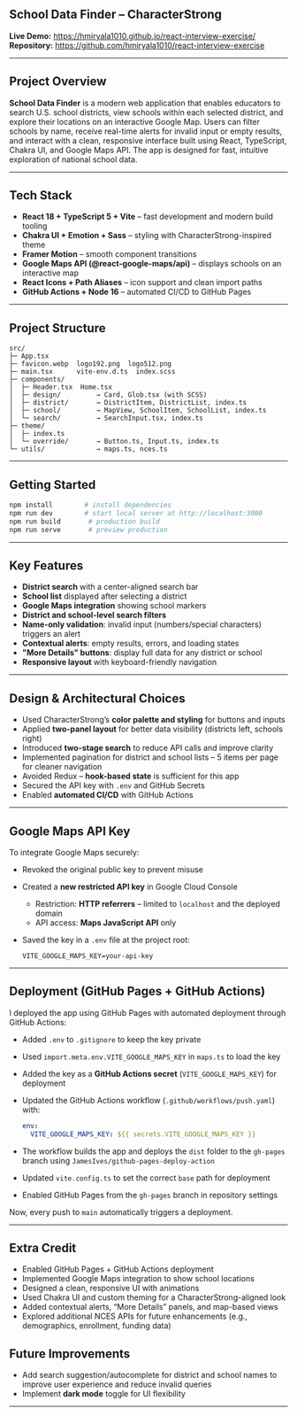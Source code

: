 ## School Data Finder – CharacterStrong

**Live Demo:** 
https://hmiryala1010.github.io/react-interview-exercise/
**Repository:** 
https://github.com/hmiryala1010/react-interview-exercise

---

## Project Overview

**School Data Finder** is a modern web application that enables educators to search U.S. school districts, view schools within each selected district, and explore their locations on an interactive Google Map. Users can filter schools by name, receive real-time alerts for invalid input or empty results, and interact with a clean, responsive interface built using React, TypeScript, Chakra UI, and Google Maps API. The app is designed for fast, intuitive exploration of national school data.


---

## Tech Stack

* **React 18 + TypeScript 5 + Vite** – fast development and modern build tooling
* **Chakra UI + Emotion + Sass** – styling with CharacterStrong-inspired theme
* **Framer Motion** – smooth component transitions
* **Google Maps API (@react-google-maps/api)** – displays schools on an interactive map
* **React Icons + Path Aliases** – icon support and clean import paths
* **GitHub Actions + Node 16** – automated CI/CD to GitHub Pages

---

## Project Structure

```
src/
├─ App.tsx
├─ favicon.webp  logo192.png  logo512.png
├─ main.tsx      vite-env.d.ts  index.scss
├─ components/
│  ├─ Header.tsx  Home.tsx
│  ├─ design/         → Card, Glob.tsx (with SCSS)
│  ├─ district/       → DistrictItem, DistrictList, index.ts
│  ├─ school/         → MapView, SchoolItem, SchoolList, index.ts
│  └─ search/         → SearchInput.tsx, index.ts
├─ theme/
│  ├─ index.ts
│  └─ override/       → Button.ts, Input.ts, index.ts
└─ utils/             → maps.ts, nces.ts
```

---

## Getting Started

```bash
npm install        # install dependencies
npm run dev        # start local server at http://localhost:3000
npm run build       # production build
npm run serve       # preview production
```

---

## Key Features

* **District search** with a center-aligned search bar
* **School list** displayed after selecting a district
* **Google Maps integration** showing school markers
* **District and school-level search filters**
* **Name-only validation**: invalid input (numbers/special characters) triggers an alert
* **Contextual alerts**: empty results, errors, and loading states
* **"More Details" buttons**: display full data for any district or school
* **Responsive layout** with keyboard-friendly navigation

---

## Design & Architectural Choices

* Used CharacterStrong’s **color palette and styling** for buttons and inputs
* Applied **two-panel layout** for better data visibility (districts left, schools right)
* Introduced **two-stage search** to reduce API calls and improve clarity
* Implemented pagination for district and school lists – 5 items per page for cleaner navigation
* Avoided Redux – **hook-based state** is sufficient for this app
* Secured the API key with `.env` and GitHub Secrets
* Enabled **automated CI/CD** with GitHub Actions

---

## Google Maps API Key

To integrate Google Maps securely:

* Revoked the original public key to prevent misuse
* Created a **new restricted API key** in Google Cloud Console

  * Restriction: **HTTP referrers** – limited to `localhost` and the deployed domain
  * API access: **Maps JavaScript API** only
* Saved the key in a `.env` file at the project root:

  ```env
  VITE_GOOGLE_MAPS_KEY=your-api-key
  ```

---

## Deployment (GitHub Pages + GitHub Actions)

I deployed the app using GitHub Pages with automated deployment through GitHub Actions:

* Added `.env` to `.gitignore` to keep the key private
* Used `import.meta.env.VITE_GOOGLE_MAPS_KEY` in `maps.ts` to load the key
* Added the key as a **GitHub Actions secret** (`VITE_GOOGLE_MAPS_KEY`) for deployment
* Updated the GitHub Actions workflow (`.github/workflows/push.yaml`) with:

  ```yaml
  env:
    VITE_GOOGLE_MAPS_KEY: ${{ secrets.VITE_GOOGLE_MAPS_KEY }}
  ```
* The workflow builds the app and deploys the `dist` folder to the `gh-pages` branch using `JamesIves/github-pages-deploy-action`
* Updated `vite.config.ts` to set the correct `base` path for deployment
* Enabled GitHub Pages from the `gh-pages` branch in repository settings

Now, every push to `main` automatically triggers a deployment.

---

## Extra Credit

* Enabled GitHub Pages + GitHub Actions deployment
* Implemented Google Maps integration to show school locations
* Designed a clean, responsive UI with animations
* Used Chakra UI and custom theming for a CharacterStrong-aligned look
* Added contextual alerts, “More Details” panels, and map-based views
* Explored additional NCES APIs for future enhancements (e.g., demographics, enrollment, funding data)



## Future Improvements

* Add search suggestion/autocomplete for district and school names to improve user experience and reduce invalid queries
* Implement **dark mode** toggle for UI flexibility

---
 